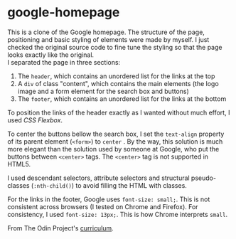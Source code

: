 # google-homepage

This is a clone of the Google homepage. 
The structure of the page, positioning and basic styling of elements were made by myself. I just checked the original source code to fine tune the styling so that the page looks exactly like the original.  
I separated the page in three sections:

1. The `header`, which contains an unordered list for the links at the top
2. A `div` of class "content", which contains the main elements (the logo image and a form element for the search box and buttons)
3. The `footer`, which contains an unordered list for the links at the bottom

To position the links of the header exactly as I wanted without much effort, I used *CSS Flexbox*.

To center the buttons bellow the search box, I set the `text-align` property of its parent element (`<form>`) to `center`	. By the way, this solution is much more elegant than the solution used by someone at Google, who put the buttons between `<center>` tags. The `<center>` tag is not supported in HTML5.

I used descendant selectors, attribute selectors and structural pseudo-classes (`:nth-child()`) to avoid filling the HTML with classes.

For the links in the footer, Google uses `font-size: small;`. This is not consistent across browsers (I tested on Chrome and Firefox). For consistency, I used `font-size: 13px;`. This is how Chrome interprets `small`. 

From The Odin Project's [curriculum](http://www.theodinproject.com/courses/web-development-101/lessons/html-css). 
